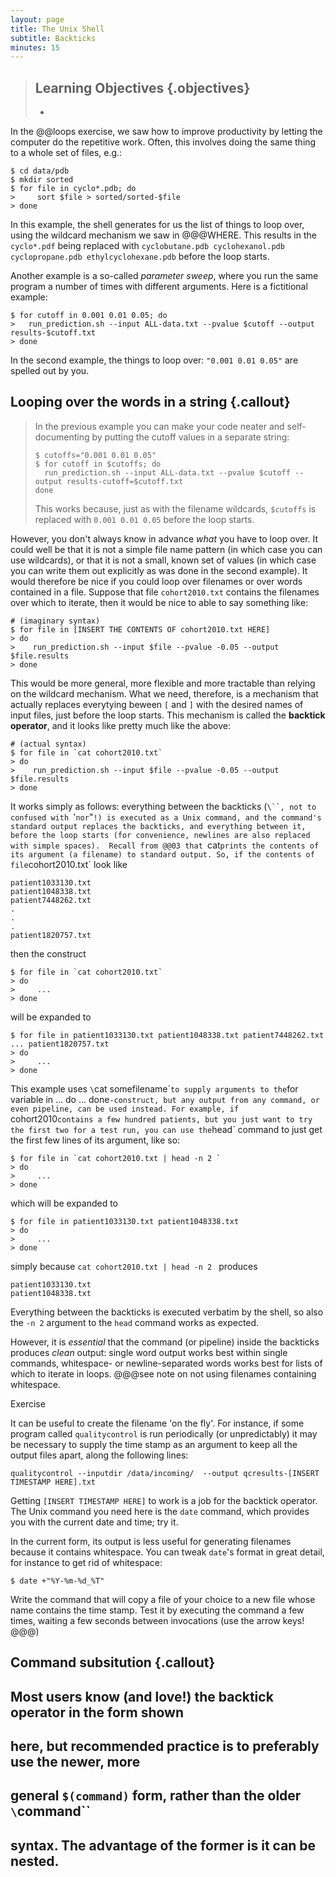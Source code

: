 ```yaml
---
layout: page
title: The Unix Shell
subtitle: Backticks
minutes: 15
---
```

> ## Learning Objectives {.objectives}
>
> * 


In the @@loops exercise, we saw how to improve productivity by letting the computer do the repetitive work.
Often, this involves doing the same thing to a whole set of files, e.g.:

~~~{.bash}
$ cd data/pdb
$ mkdir sorted
$ for file in cyclo*.pdb; do
>     sort $file > sorted/sorted-$file
> done
~~~

In this example, the shell generates for us the list of things to loop
over, using the wildcard mechanism we saw in @@@WHERE. This results in the
`cyclo*.pdf` being replaced with `cyclobutane.pdb cyclohexanol.pdb
cyclopropane.pdb ethylcyclohexane.pdb` before the loop starts.

Another example is a so-called *parameter sweep*, where you run the same program a number of times
with different arguments. Here is a fictitional example:

~~~{.bash}
$ for cutoff in 0.001 0.01 0.05; do
>   run_prediction.sh --input ALL-data.txt --pvalue $cutoff --output results-$cutoff.txt
> done
~~~

In the second example, the things to loop over: `"0.001 0.01 0.05"` are spelled out by you.

## Looping over the words in a string {.callout}
>
> In the previous example you can make your code neater and self-documenting by putting the cutoff values
> in a separate string:
> ~~~
> $ cutoffs="0.001 0.01 0.05"
> $ for cutoff in $cutoffs; do
>   run_prediction.sh --input ALL-data.txt --pvalue $cutoff --output results-cutoff=$cutoff.txt
> done
> ~~~
> This works because, just as with the filename wildcards, `$cutoffs` is replaced with `0.001 0.01 0.05` 
> before the loop starts. 

However, you don't always know in advance *what* you have to loop
over. It could well be that it is not a simple file name pattern (in
which case you can use wildcards), or that it is not a small, known set
of values (in which case you can write them out explicitly as was done
in the second example).  It would therefore be nice if you could loop
over filenames or over words contained in a file. Suppose that file
`cohort2010.txt` contains the filenames over which to iterate, then it
would be nice to able to say something like:

~~~
# (imaginary syntax)
$ for file in [INSERT THE CONTENTS OF cohort2010.txt HERE]
> do
>    run_prediction.sh --input $file --pvalue -0.05 --output $file.results
> done
~~~

This would be more general, more flexible and more tractable than
relying on the wildcard mechanism. What we need, therefore, is a
mechanism that actually replaces everytying beween `[` and `]` with the
desired names of input files, just before the loop starts.  This
mechanism is called the **backtick operator**, and it looks like pretty
much like the above:

~~~ {.bash}
# (actual syntax)
$ for file in `cat cohort2010.txt`
> do
>    run_prediction.sh --input $file --pvalue -0.05 --output $file.results
> done
~~~

It works simply as follows: everything between the backticks (`\``, not
to confused with `'` nor `"`!) is executed as a Unix command, and the
command's standard output replaces the backticks, and everything between
it, before the loop starts (for convenience, newlines are also replaced
with simple spaces).  Recall from @@03 that `cat` prints the contents of
its argument (a filename) to standard output. So, if the contents of
file `cohort2010.txt`  look like 

~~~
patient1033130.txt 
patient1048338.txt 
patient7448262.txt 
.
.
.
patient1820757.txt
~~~

then the construct

~~~
$ for file in `cat cohort2010.txt`
> do
>     ...
> done
~~~

will be expanded to 

~~~
$ for file in patient1033130.txt patient1048338.txt patient7448262.txt ... patient1820757.txt
> do
>     ...
> done
~~~

This example uses `\`cat somefilename\`` to supply arguments to the `for
variable in ... do ... done`-construct, but any output from any command,
or even pipeline, can be used instead. For example, if `cohort2010` contains a few hundred
patients, but you just want to try the first two for a test run, you can use the `head` command
to just get the first few lines of its argument, like so:

~~~ {.bash}
$ for file in `cat cohort2010.txt | head -n 2 `
> do
>     ...
> done
~~~

which will be expanded to

~~~ {.bash}
$ for file in patient1033130.txt patient1048338.txt
> do
>     ...
> done
~~~

simply because `cat cohort2010.txt | head -n 2 ` produces

~~~ {.output}
patient1033130.txt 
patient1048338.txt
~~~

Everything between the backticks is executed verbatim by the shell, so
also the `-n 2` argument to the `head` command works as expected.

However, it is *essential* that the command (or pipeline) inside the
backticks produces *clean* output: single word output works best within
single commands, whitespace- or newline-separated words works best for
lists of which to iterate in loops. @@@see note on not using filenames
containing whitespace.

Exercise

It can be useful to create the filename 'on the fly'. For instance, if
some program called `qualitycontrol` is run periodically (or
unpredictably) it may be necessary to supply the time stamp as an
argument to keep all the output files apart, along the following lines:

~~~
qualitycontrol --inputdir /data/incoming/  --output qcresults-[INSERT TIMESTAMP HERE].txt
~~~

Getting `[INSERT TIMESTAMP HERE]` to work is a job for the backtick
operator. The Unix command you need here is the `date` command, which provides you
with the current date and time; try it. 

In the current form, its output is less useful for generating filenames
because it contains whitespace.  You can tweak `date`'s format in great
detail, for instance to get rid of whitespace:

~~~
$ date +"%Y-%m-%d_%T"
~~~

Write the command that will copy a file of your choice to a new file
whose name contains the time stamp. Test it by executing the command a
few times, waiting a few seconds between invocations (use the arrow
keys! @@@)

## Command subsitution {.callout}
## Most users know (and love!) the backtick operator in the form shown
## here, but recommended practice is to preferably use the newer, more
## general `$(command)` form, rather than the older `\`command\``
## syntax.  The advantage of the former is it can be nested.
